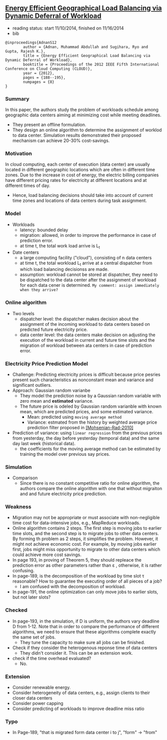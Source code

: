 [Energy Efficient Geographical Load Balancing via Dynamic Deferral of Workload](http://dl.acm.org/citation.cfm?id=2353793)
--- 

- reading status: start 11/10/2014, finished on 11/16/2014
- bib
```
@inproceedings{AdnanS12
		author = {Adnan, Muhammad Abdullah and Sugihara, Ryo and Gupta, Rajesh K.},
		title = {Energy Efficient Geographical Load Balancing via Dynamic Deferral of Workload},
		booktitle = {Proceedings of the 2012 IEEE Fifth International Conference on Cloud Computing (CLOUD)},
		year = {2012},
		pages = {188--195},
		numpages = {8}
} 
```

### Summary
In this paper, the authors study the problem of workloads schedule among geographic data centers aiming at minimizing cost while meeting deadlines.
- They present an offline formulation.
- They design an online algorithm to determine the assignment of worklod to data center. Simulation results demonstrated their proposed mechanism can achieve 20-30% cost-savings.

### Motivation
In cloud computing, each center of execution (data center) are usually located in different geographic locations which are often in different time zones. Due to the increase in cost of energy, the electric billing companies have different pricing rates for electricity at different locations and at different times of day.
- Hence, load balancing decisions should take into account of current time zones and locations of data centers during task assignment.

### Model
- Workloads
	- latency: bounded delay
	- migration: allowed, in order to improve the performance in case of prediction error.
	- at time t, the total work load arrive is L<sub>t</sub>
- Date centers
	- a large computing facility ("cloud"), consisting of n data centers
	- at time t, the total workload L<sub>t</sub> arrive at a central dispatcher from which load balancing decisionss are made.
	- assumption: workload cannot be stored at dispatcher, they need to be dispatched to the data center after the assignment of workload for each data cener is determined. `My comment: assign immediately when they arrive?`

### Online algorithm
- Two levels
	- dispatcher level: the dispatcher makes decision about the assignment of the incoming workload to data centers based on predicted future electricity price.
	- data center level: the data centers make decision on adjusting the execution of the workload in current and future time slots and the migration of workload between ata centers in case of prediction error.

### Electricity Price Prediction Model
- Challenge: Predicting electricity prices is difficult because price pesries present such characteristics as nonconstant mean and variance and significant outliers.
- Approach: Gaussian random varianbe
	- They model the prediction noise by a Gaussian random variable with zero mean and **estimated** variance.
	- The future price is odeled by Gaussian random varianble with known mean, which are predicted prices, and some estimated variance.
		- Mean: predicted using `moving average method`
		- Variance: estmated from the history by weighted average price prediction filter proposed in [[Mohsenian-Rad-2010]](http://ieeexplore.ieee.org/xpls/abs_all.jsp?arnumber=5540263&tag=1)
- Prediction of variance: using `linear regression` from the previous prices from yesterday, the day before yesterday (temporal data) and the same day last week (historical data).
	- the coefficients for the moving average method can be estimated by training the model over previous say prices.
	

### Simulation
- Comparison
	- Since there is no constant competitive ratio for online algorithm, the authors compare the online algorithm with one that without migraiton and and future electricity price prediction.

### Weakness
- Migration may not be appropriate or must associate with non-negligible time cost for data-intensive jobs, e.g., MapReduce workloads.
- Online algorithm contains 2 steps. The first step is moving jobs to earlier time slots, and the second step is to migrate jobs to other data centers. By forming th problem as 2 steps, it simplifies the problem. However, it might not achieve economic cost. For example, by moving jobs earlier first, jobs might miss opportunity to migrate to other data centers which could achieve more cost savings.
- In page 193, in proving of Theorem 5, they should repleace the prediction error as other parameters rather than &epsilon; , otherwise, it is rather confusing.
- In page-189, is the decomposition of the workload by time slot &tau; reasonable? How to guarantee the executing order of all pieces of a job?
	- I am confused with the decomposition of workload.
- In page-191, the online optimization can only move jobs to earlier slots, but not later slots?


### Checked
- In page-193, in the simulation, if D is uniform, the authors vary deadline D from 1-12. Note that in order to compare the performance of different algorithms, we need to ensure that these algorithms complete exactly the same set of jobs.
	- They tune the capacity to make sure all jobs can be finished.
- Check if they consider the heterogenous reponse time of data centers
	- They didn't consider it. This can be an extension work.
- check if the time overhead evaluated?
	- No.

### Extension
- Consider renewable energy.
- Consider heterogeneity of data centers, e.g., assign clients to their closer data centers
- Consider power capping
- Consider predicting of workloads to improve deadline miss ratio

### Typo
- In Page-189, "that is migrated form data center i to j", "form" -> "from"
